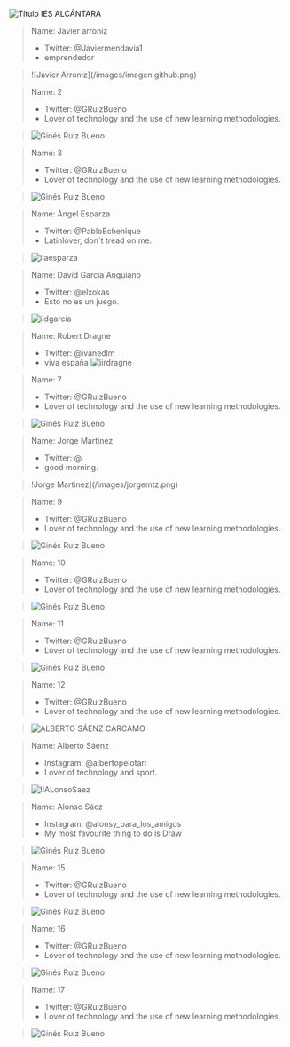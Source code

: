 ![Título IES ALCÁNTARA](/images/LearnToTeach.png)







> Name: Javier arroniz
> * Twitter: @Javiermendavia1
> * emprendedor


> ![Javier Arroniz](/images/imagen github.png)


> Name: 2
> * Twitter: @GRuizBueno
> * Lover of technology and the use of new learning methodologies.

> ![Ginés Ruiz Bueno](/images/GRBGD.png)


> Name: 3
> * Twitter: @GRuizBueno
> * Lover of technology and the use of new learning methodologies.

> ![Ginés Ruiz Bueno](/images/GRBGD.png)

> Name: Ángel Esparza
> * Twitter: @PabloEchenique
> * Latinlover, don´t tread on me.

> ![iiaesparza](/images/BOB.png)

> Name: David García Anguiano
> * Twitter: @elxokas
> * Esto no es un juego.

> ![iidgarcia](/images/DavidGarcia.png)

> Name: Robert Dragne
> * Twitter: @ivanedlm
> * viva españa
> ![iirdragne](/images/robertdragne.png)

> Name: 7
> * Twitter: @GRuizBueno
> * Lover of technology and the use of new learning methodologies.

> ![Ginés Ruiz Bueno](/images/GRBGD.png)

> Name: Jorge Martinez
> * Twitter: @
> * good morning.

> !Jorge Martinez](/images/jorgemtz.png)

> Name: 9
> * Twitter: @GRuizBueno
> * Lover of technology and the use of new learning methodologies.

> ![Ginés Ruiz Bueno](/images/GRBGD.png)

> Name: 10
> * Twitter: @GRuizBueno
> * Lover of technology and the use of new learning methodologies.

> ![Ginés Ruiz Bueno](/images/GRBGD.png)

> Name: 11
> * Twitter: @GRuizBueno
> * Lover of technology and the use of new learning methodologies.

> ![Ginés Ruiz Bueno](/images/GRBGD.png)

> Name: 12
> * Twitter: @GRuizBueno
> * Lover of technology and the use of new learning methodologies.

> ![ALBERTO SÁENZ CÁRCAMO](/ASC/GRBGD.png)

> Name: Alberto Sáenz
> * Instagram: @albertopelotari
> * Lover of technology and sport.

> ![IIALonsoSaez](/images/PapaOso.jpg)

> Name: Alonso Sáez
> * Instagram: @alonsy_para_los_amigos
> * My most favourite thing to do is Draw

> ![Ginés Ruiz Bueno](/images/GRBGD.png)

> Name: 15
> * Twitter: @GRuizBueno
> * Lover of technology and the use of new learning methodologies.

> ![Ginés Ruiz Bueno](/images/GRBGD.png)

> Name: 16
> * Twitter: @GRuizBueno
> * Lover of technology and the use of new learning methodologies.

> ![Ginés Ruiz Bueno](/images/GRBGD.png)

> Name: 17
> * Twitter: @GRuizBueno
> * Lover of technology and the use of new learning methodologies.

> ![Ginés Ruiz Bueno](/images/GRBGD.png)
